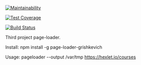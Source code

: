[![Maintainability](https://api.codeclimate.com/v1/badges/d00ece953501bd442f5e/maintainability)](https://codeclimate.com/github/ak1sby/project-lvl3-s194/maintainability)

[![Test Coverage](https://api.codeclimate.com/v1/badges/d00ece953501bd442f5e/test_coverage)](https://codeclimate.com/github/ak1sby/project-lvl3-s194/test_coverage)

[![Build Status](https://travis-ci.org/ak1sby/project-lvl3-s194.svg?branch=master)](https://travis-ci.org/ak1sby/project-lvl3-s194)

Third project page-loader.

Install:
    npm install -g page-loader-grishkevich

Usage:
    pageloader --output /var/tmp https://hexlet.io/courses
